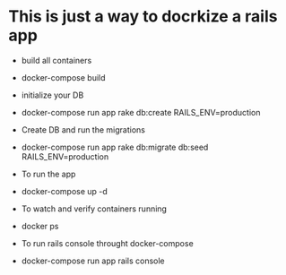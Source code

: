 # This is just a way to docrkize a rails app

- build all containers
- docker-compose build

- initialize your DB
- docker-compose run app rake db:create RAILS_ENV=production

- Create DB and run the migrations
- docker-compose run app rake db:migrate db:seed RAILS_ENV=production


- To run the app
- docker-compose up -d

- To watch and verify containers running
- docker ps


- To run rails console throught docker-compose
- docker-compose run app rails console
